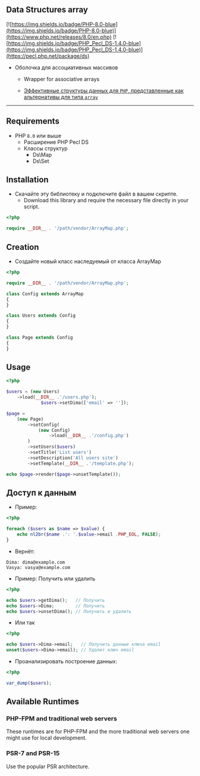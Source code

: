 ## Data Structures array

[![https://img.shields.io/badge/PHP-8.0-blue](https://img.shields.io/badge/PHP-8.0-blue)](https://www.php.net/releases/8.0/en.php)
[![https://img.shields.io/badge/PHP_Pecl_DS-1.4.0-blue](https://img.shields.io/badge/PHP_Pecl_DS-1.4.0-blue)](https://pecl.php.net/package/ds)


- Оболочка для ассоциативных массивов
    - Wrapper for associative arrays

    - [Эффективные структуры данных для `PHP`, представленные как альтернативы для типа `array`](https://www.php.net/manual/en/book.ds.php)

____

## Requirements

- PHP `8.0` или выше
    - Расширение PHP Pecl DS
    - Классы структур
        - Ds\Map
        - Ds\Set

## Installation

- Скачайте эту библиотеку и подключите файл в вашем скрипте.
    - Download this library and require the necessary file directly in your script.


``` php
<?php

require __DIR__ . '/path/vendor/ArrayMap.php';
```

## Creation

- Создайте новый класс наследуемый от класса ArrayMap

``` php
<?php

require __DIR__ . '/path/vendor/ArrayMap.php';

class Config extends ArrayMap
{
}

class Users extends Config
{
}

class Page extends Config
{
}
```

## Usage

``` php
<?php

$users = (new Users)
    ->load(__DIR__ .'/users.php');
             $users->setDima(['email' => '']);

$page =
    (new Page)
        ->setConfig(
            (new Config)
                ->load(__DIR__ .'/config.php')
        )
        ->setUsers($users)
        ->setTitle('List users')
        ->setDescription('All users site')
        ->setTemplate(__DIR__ .'/template.php');

echo $page->render($page->unsetTemplate());
```

## Доступ к данным

- Пример:

``` php
<?php

foreach ($users as $name => $value) {
    echo nl2br($name .': '.$value->email .PHP_EOL, FALSE);
}
```

- Вернёт:

```
Dima: dima@example.com
Vasya: vasya@example.com
```

- Пример: Получить или удалить

``` php
<?php

echo $users->getDima();   // Получить
echo $users->Dima;        // Получить
echo $users->unsetDima(); // Получить и удалить
```

- Или так

``` php
<?php

echo $users->Dima->email;   // Получить данные ключа email
unset($users->Dima->email); // Удалит ключ email
```

- Проанализировать построение данных:

``` php
<?php

var_dump($users);
```

## Available Runtimes
### PHP-FPM and traditional web servers
These runtimes are for PHP-FPM and the more traditional web servers one might use for local development.

### PSR-7 and PSR-15
Use the popular PSR architecture.



